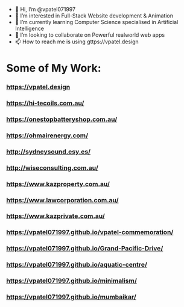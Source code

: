 - 👋 Hi, I’m @vpatel071997
- 👀 I’m interested in Full-Stack Website development & Animation
- 🌱 I’m currently learning Computer Science specialised in Artificial Intelligence
- 💞️ I’m looking to collaborate on Powerful realworld web apps
- 📫 How to reach me is using gttps://vpatel.design

<!---
vpatel071997/vpatel071997 is a ✨ special ✨ repository because its `README.md` (this file) appears on your GitHub profile.
You can click the Preview link to take a look at your changes.
--->

# Some of My Work:

### https://vpatel.design

### https://hi-tecoils.com.au/

### https://onestopbatteryshop.com.au/

### https://ohmairenergy.com/

### http://sydneysound.esy.es/

### http://wiseconsulting.com.au/

### https://www.kazproperty.com.au/

### https://www.lawcorporation.com.au/

### https://www.kazprivate.com.au/

### https://vpatel071997.github.io/vpatel-commemoration/

### https://vpatel071997.github.io/Grand-Pacific-Drive/

### https://vpatel071997.github.io/aquatic-centre/

### https://vpatel071997.github.io/minimalism/

### https://vpatel071997.github.io/mumbaikar/
